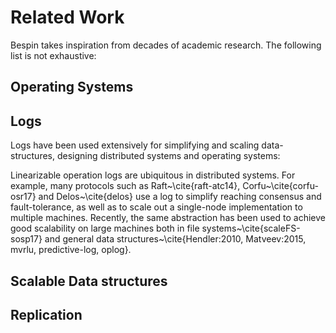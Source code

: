 # Related Work

Bespin takes inspiration from decades of academic research. The following list
is not exhaustive:

## Operating Systems

## Logs

Logs have been used extensively for simplifying and scaling data-structures,
designing distributed systems and operating systems:

Linearizable operation logs are ubiquitous in distributed systems. For example,
many protocols such as Raft~\cite{raft-atc14}, Corfu~\cite{corfu-osr17} and
Delos~\cite{delos} use a log to simplify reaching consensus and fault-tolerance,
as well as to scale out a single-node implementation to multiple machines.
Recently, the same abstraction has been used to achieve good scalability on
large machines both in file systems~\cite{scaleFS-sosp17} and general data
structures~\cite{Hendler:2010, Matveev:2015, mvrlu, predictive-log, oplog}.

## Scalable Data structures

## Replication

